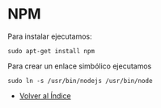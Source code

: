 # NPM

Para instalar ejecutamos:
```
sudo apt-get install npm
```
Para crear un enlace simbólico ejecutamos
```
sudo ln -s /usr/bin/nodejs /usr/bin/node
```

  * [Volver al Índice](./index.md)